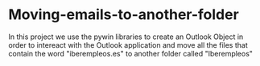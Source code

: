 # Moving-emails-to-another-folder

In this project we use the pywin libraries to create an Outlook Object in order to intereact with the Outlook application and move all the files that contain the word "iberempleos.es" to another folder called "Iberempleos"
